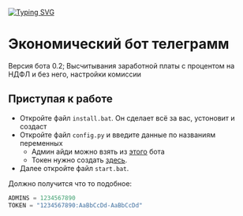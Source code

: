 [![Typing SVG](https://readme-typing-svg.herokuapp.com?color=%2336BCF7&lines=Telegram+economic+bot)](https://git.io/typing-svg)

# Экономический бот телеграмм

Версия бота 0.2; Высчитывания заработной платы с процентом на НДФЛ и без него, настройки комиссии

## Приступая к работе

+ Откройте файл ``install.bat``. Он сделает всё за вас, устоновит и создаст
+ Откройте файл ``config.py`` и введите данные по названиям переменных
    + Админ айди можно взять из <a href="https://t.me/my_id_bot">этого</a> бота
    + Токен нужно создать <a href="https://t.me/BotFather">здесь</a>.
+ Далее откройте файл ``start.bat``. 

Должно получится что то подобное:
```python
ADMINS = 1234567890
TOKEN = "1234567890:AaBbCcDd-AaBbCcDd"
```
